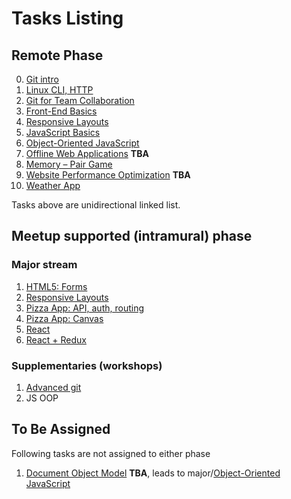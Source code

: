 # Tasks Listing

## Remote Phase

0. [Git intro](git-intro.md)
1. [Linux CLI, HTTP](linux-cli-http.md)
1. [Git for Team Collaboration](git-collaboration.md)
1. [Front-End Basics](html-css-intro.md)
1. [Responsive Layouts](html-css-responsive.md)
1. [JavaScript Basics](js-basics.md)
1. [Object-Oriented JavaScript](js-oop.md)
1. [Offline Web Applications](app-design-offline.md) **TBA**
1. [Memory – Pair Game](memory-pair-game.md)
1. [Website Performance Optimization](app-design-performance.md) **TBA**
1. [Weather App](weather-app.md)

Tasks above are unidirectional linked list.

## Meetup supported (intramural) phase

### Major stream

1. [HTML5: Forms](html5-forms.md)
1. [Responsive Layouts](html-css-responsive-layouts.md)
1. [Pizza App: API, auth, routing](pizza-app-api-auth-routing.md)
1. [Pizza App: Canvas](pizza-app-canvas.md)
1. [React](react.md)
1. [React + Redux](react-redux.md)

### Supplementaries (workshops)

1. [Advanced git](git-advanced.md)
1. JS OOP

## To Be Assigned

Following tasks are not assigned to either phase

1. [Document Object Model](js-dom.md) **TBA**,
   leads to major/[Object-Oriented JavaScript](js-oop.md)

